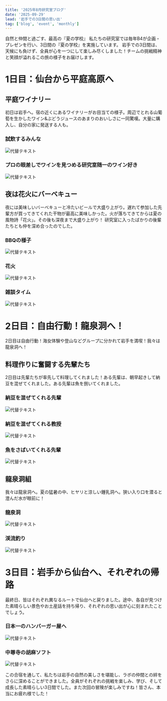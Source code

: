 ```yaml
---
title: '2025年8月研究室ブログ'
date: '2025-09-29'
lead: '岩手での3日間の思い出'
tag: ['blog', 'event', 'monthly']
---
```


自然と仲間と過ごす、最高の『夏の学校』
私たちの研究室では毎年B4が企画・プレゼンを行い、3日間の『夏の学校』を実施しています。
岩手での3日間は、天候にも負けず、全員が心を一つにして楽しみ尽くしました！チームの挑戦精神と笑顔が溢れるこの旅の様子をお届けします。

# 1日目：仙台から平庭高原へ

## 平庭ワイナリー

初日は岩手へ。宿の近くにあるワイナリーがお目当ての様子。周辺でとれる山葡萄を生かしたワイン&ぶどうジュースのあまりのおいしさに一同驚嘆。大量に購入し、自分の家に発送する人も。

### 試飲するみんな
![代替テキスト](画像1.jpg)
### プロの眼差しでワインを見つめる研究室随一のワイン好き
![代替テキスト](画像2.jpg)


## 夜は花火にバーベキュー

夜には美味しいバーベキューと冷たいビールで大盛り上がり。遅れて参加した先輩方が買ってきてくれた干物が最高に美味しかった。火が落ちてきてからは夏の風物詩「花火」。その後も深夜まで大盛り上がり！ 研究室に入ったばかりの後輩たちとも仲を深め合ったのでした。

### BBQの様子
![代替テキスト](画像3.jpg)

### 花火
![代替テキスト](画像4.jpg)

### 雑談タイム
![代替テキスト](画像5.jpg)


# 2日目：自由行動！龍泉洞へ！

2日目は自由行動！海女体験や登山などグループに分かれて岩手を満喫！我々は龍泉洞へ！

## 料理作りに奮闘する先輩たち

2日目は先輩たちが率先して料理してくれました！ある先輩は、朝早起きして納豆を混ぜてくれました。ある先輩は魚を捌いてくれました。

### 納豆を混ぜてくれる先輩
![代替テキスト](画像6.jpg)

### 納豆を混ぜてくれる教授
![代替テキスト](画像7.jpg)

### 魚をさばいてくれる先輩
![代替テキスト](画像8.jpg)


## 龍泉洞組

我々は龍泉洞へ。夏の猛暑の中、ヒヤリと涼しい鍾乳洞へ。狭い入り口を潜ると澄んだ水が眼前に！

### 龍泉洞
![代替テキスト](画像9.jpg)

### 渓流釣り
![代替テキスト](画像10.jpg)


# 3日目：岩手から仙台へ、それぞれの帰路

最終日、皆はそれぞれ異なるルートで仙台へと戻りました。途中、各自が見つけた素晴らしい景色やお土産話を持ち帰り、それぞれの思い出が心に刻まれたことでしょう。

### 日本一のハンバーガー屋へ
![代替テキスト](画像11.jpg)

### 中尊寺の胡麻ソフト
![代替テキスト](画像12.jpg)


この合宿を通して、私たちは岩手の自然の美しさを堪能し、ラボの仲間との絆をさらに深めることができました。全員がそれぞれの挑戦を楽しみ、学び、そして成長した素晴らしい3日間でした。また次回の冒険が楽しみですね！皆さん、本当にお疲れ様でした！
